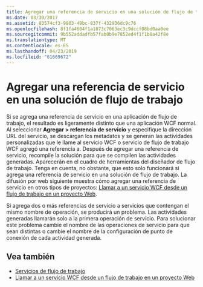 ```yaml
---
title: Agregar una referencia de servicio en una solución de flujo de trabajo
ms.date: 03/30/2017
ms.assetid: 83574cf3-9803-49bc-837f-432936dc9c76
ms.openlocfilehash: 8f1fa4604f1a1873c7063ec3c9dccf08bd0aa0ee
ms.sourcegitcommit: 9b552addadfb57fab0b9e7852ed4f1f1b8a42f8e
ms.translationtype: MT
ms.contentlocale: es-ES
ms.lasthandoff: 04/23/2019
ms.locfileid: "61669672"
---
```

# <a name="adding-a-service-reference-in-a-workflow-solution"></a>Agregar una referencia de servicio en una solución de flujo de trabajo

Si se agrega una referencia de servicio en una aplicación de flujo de trabajo, el resultado es ligeramente distinto que una aplicación WCF normal. Al seleccionar **Agregar > referencia de servicio** y especifique la dirección URL del servicio, se descargan los metadatos y se generan las actividades personalizadas que le llame al servicio WCF o servicio de flujo de trabajo WCF agregó una referencia a. Después de agregar una referencia de servicio, recompile la solución para que se compilen las actividades generadas. Aparecerán en el cuadro de herramientas del diseñador de flujo de trabajo. Tenga en cuenta, no obstante, que esto solo funcionará si agrega una referencia de servicio en una solución de flujo de trabajo. La difusión por web siguiente muestra cómo agregar una referencia de servicio en otros tipos de proyectos: [Llamar a un servicio WCF desde un flujo de trabajo en un proyecto Web](https://go.microsoft.com/fwlink/?LinkId=207725).

Si agrega dos o más referencias de servicio a servicios que contengan el mismo nombre de operación, se producirá un problema. Las actividades generadas llamarán solo a la primera operación de servicio. Para solucionar este problema cambie el nombre de las operaciones de servicio para que sean distintas o cambie el nombre de la configuración de punto de conexión de cada actividad generada.

## <a name="see-also"></a>Vea también

- [Servicios de flujo de trabajo](../../../../docs/framework/wcf/feature-details/workflow-services.md)
- [Llamar a un servicio WCF desde un flujo de trabajo en un proyecto Web](https://go.microsoft.com/fwlink/?LinkId=207725)
